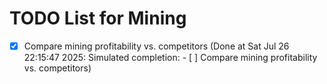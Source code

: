 # TODO List for Mining

- [x] Compare mining profitability vs. competitors  (Done at Sat Jul 26 22:15:47 2025: Simulated completion: - [ ] Compare mining profitability vs. competitors)